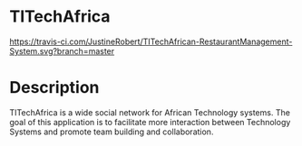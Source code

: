 # TITechAfrica
https://travis-ci.com/JustineRobert/TITechAfrican-RestaurantManagement-System.svg?branch=master

# Description
TITechAfrica is a wide social network for African Technology systems. The goal of this application is to facilitate more interaction between Technology Systems and promote team building and collaboration.
